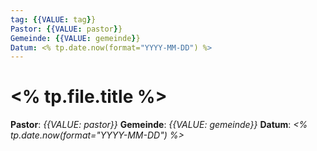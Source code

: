 ```yaml
---
tag: {{VALUE: tag}}
Pastor: {{VALUE: pastor}}
Gemeinde: {{VALUE: gemeinde}}
Datum: <% tp.date.now(format="YYYY-MM-DD") %>
---
```


# <% tp.file.title %>

**Pastor**: *{{VALUE: pastor}}*
**Gemeinde**: *{{VALUE: gemeinde}}*
**Datum**: *<% tp.date.now(format="YYYY-MM-DD") %>*

